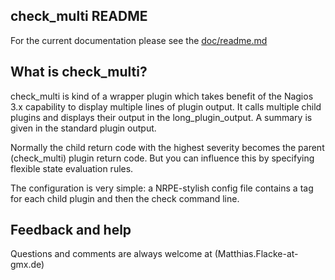 
## check_multi README 

For the current documentation please see the [doc/readme.md](doc/readme.md)

## What is check_multi?

check_multi is kind of a wrapper plugin which takes benefit of the 
Nagios 3.x capability to display multiple lines of plugin output. 
It calls multiple child plugins and displays their output in the 
long_plugin_output. A summary is given in the standard plugin output.

Normally the child return code with the highest severity becomes the 
parent (check_multi) plugin return code. But you can influence this 
by specifying flexible state evaluation rules.

The configuration is very simple: a NRPE-stylish config file contains 
a tag for each child plugin and then the check command line. 

## Feedback and help
Questions and comments are always welcome at 
(Matthias.Flacke-at-gmx.de)
